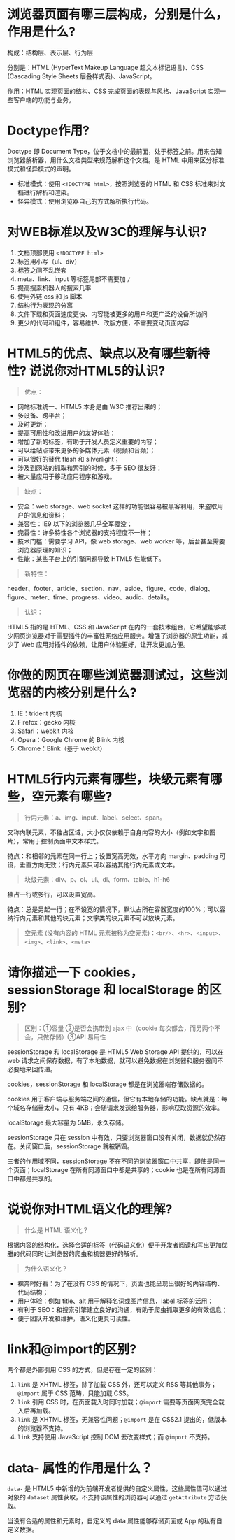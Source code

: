 # 浏览器页面有哪三层构成，分别是什么，作用是什么?

构成：结构层、表示层、行为层

分别是：HTML (HyperText Makeup Language 超文本标记语言)、CSS (Cascading Style Sheets 层叠样式表)、JavaScript。

作用：HTML 实现页面的结构、CSS 完成页面的表现与风格、JavaScript 实现一些客户端的功能与业务。

# Doctype作用?

Doctype 即 Document Type，位于文档中的最前面，处于标签之前。用来告知浏览器解析器，用什么文档类型来规范解析这个文档。是 HTML 中用来区分标准模式和怪异模式的声明。

* 标准模式：使用 `<!DOCTYPE html>`，按照浏览器的 HTML 和 CSS 标准来对文档进行解析和渲染。
* 怪异模式：使用浏览器自己的方式解析执行代码。

# 对WEB标准以及W3C的理解与认识?

1. 文档顶部使用 `<!DOCTYPE html>` 
2. 标签用小写（ul、div）
3. 标签之间不乱嵌套
4. meta、link、input 等标签尾部不需要加 `/`
5. 提高搜索机器人的搜索几率
6. 使用外链 css 和 js 脚本
7. 结构行为表现的分离
8. 文件下载和页面速度更快、内容能被更多的用户和更广泛的设备所访问
9. 更少的代码和组件，容易维护、改版方便，不需要变动页面内容

# HTML5的优点、缺点以及有哪些新特性? 说说你对HTML5的认识?

> 优点：

* 网站标准统一、HTML5 本身是由 W3C 推荐出来的；
* 多设备、跨平台；
* 及时更新；
* 提高可用性和改进用户的友好体验； 
* 增加了新的标签，有助于开发人员定义重要的内容；
* 可以给站点带来更多的多媒体元素（视频和音频）；
* 可以很好的替代 flash 和 silverlight；
* 涉及到网站的抓取和索引的时候，多于 SEO 很友好；
* 被大量应用于移动应用程序和游戏。

> 缺点：

* 安全：web storage、web socket 这样的功能很容易被黑客利用，来盗取用户的信息和资料；
* 兼容性：IE9 以下的浏览器几乎全军覆没；
* 完善性：许多特性各个浏览器的支持程度不一样；
* 技术门槛：需要学习 API，像 web storage、web worker 等，后台甚至需要浏览器原理的知识；
* 性能：某些平台上的引擎问题导致 HTML5 性能低下。

> 新特性：

header、footer、article、section、nav、aside、figure、code、dialog、figure、meter、time、progress、video、audio、details。

> 认识：

HTML5 指的是 HTML、CSS 和 JavaScript 在内的一套技术组合，它希望能够减少网页浏览器对于需要插件的丰富性网络应用服务。增强了浏览器的原生功能，减少了 Web 应用对插件的依赖，让用户体验更好，让开发更加方便。

# 你做的网页在哪些浏览器测试过，这些浏览器的内核分别是什么?

1. IE：trident 内核
2. Firefox：gecko 内核
3. Safari：webkit 内核
4. Opera：Google Chrome 的 Blink 内核
5. Chrome：Blink（基于 webkit）

# HTML5行内元素有哪些，块级元素有哪些，空元素有哪些?

> 行内元素：a、img、input、label、select、span。

又称内联元素，不独占区域，大小仅仅依赖于自身内容的大小（例如文字和图片），常用于控制页面中文本样式。

特点：和相邻的元素在同一行上；设置宽高无效，水平方向 margin、padding 可设，垂直方向无效；行内元素只可以容纳其他行内元素或文本。

> 块级元素：div、p、ol、ul、dl、form、table、h1-h6

独占一行或多行，可以设置宽高。

特点：总是另起一行；在不设宽的情况下，默认占所在容器宽度的100%；可以容纳行内元素和其他的块元素；文字类的块元素不可以放块元素。

> 空元素 (没有内容的 HTML 元素被称为空元素)：`<br/>`、`<hr>`、`<input>`、`<img>`、`<link>`、`<meta>`

# 请你描述一下 cookies，sessionStorage 和 localStorage 的区别?

> 区别：①容量 ②是否会携带到 ajax 中（cookie 每次都会，而另两个不会，只做存储）③API 易用性

sessionStorage 和 localStorage 是 HTML5 Web Storage API 提供的，可以在 web 请求之间保存数据，有了本地数据，就可以避免数据在浏览器和服务器间不必要地来回传递。

cookies，sessionStorage 和 localStorage 都是在浏览器端存储数据的。

cookies 用于客户端与服务端之间的通信，但它有本地存储的功能。缺点就是：每个域名存储量太小，只有 4KB；会随请求发送给服务器，影响获取资源的效率。

localStorage 最大容量为 5MB，永久存储。

sessionStorage 只在 session 中有效，只要浏览器窗口没有关闭，数据就仍然存在。关闭窗口后，sessionStorage 就被销毁。

三者的作用域不同，sessionStorage 不在不同的浏览器窗口中共享，即使是同一个页面；localStorage 在所有同源窗口中都是共享的；cookie 也是在所有同源窗口中都是共享的。

# 说说你对HTML语义化的理解?

> 什么是 HTML 语义化？

根据内容的结构化，选择合适的标签（代码语义化）便于开发者阅读和写出更加优雅的代码同时让浏览器的爬虫和机器更好的解析。

> 为什么语义化？

* 裸奔时好看：为了在没有 CSS 的情况下，页面也能呈现出很好的内容结构、代码结构；
* 用户体验：例如 title、alt 用于解释名词或图片信息，label 标签的活用；
* 有利于 SEO：和搜索引擎建立良好的沟通，有助于爬虫抓取更多的有效信息；
* 便于团队开发和维护，语义化更具可读性。

# link和@import的区别?

两个都是外部引用 CSS 的方式，但是存在一定的区别：

1. `link` 是 XHTML 标签，除了加载 CSS 外，还可以定义 RSS 等其他事务；`@import` 属于 CSS 范畴，只能加载 CSS。
2. `link` 引用 CSS 时，在页面载入时同时加载；`@import` 需要等页面网页完全载入后再加载。
3. `link` 是 XHTML 标签，无兼容性问题；`@import` 是在 CSS2.1 提出的，低版本的浏览器不支持。
4. `link` 支持使用 JavaScript 控制 DOM 去改变样式；而 `@import` 不支持。

# data- 属性的作用是什么？

`data-` 是 HTML5 中新增的为前端开发者提供的自定义属性，这些属性值可以通过对象的 `dataset` 属性获取，不支持该属性的浏览器可以通过 `getAttribute` 方法获取。

当没有合适的属性和元素时，自定义的 data 属性能够存储页面或 App 的私有自定义数据。